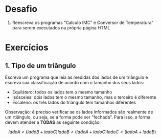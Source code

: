 # Desafio

1. Reescreva os programas "Calculo IMC" e Conversor de Temperatura" para serem executados na própria página HTML

# Exercícios

## 1. Tipo de um triângulo

Escreva um programa que leia as medidas dos lados de um triângulo e escreva sua classificação de acordo com o tamanho dos seus lados:

* Equilátero: todos os lados tem o mesmo tamanho
* Isósceles: dois lados tem o mesmo tamanho, mas o terceiro é diferente
* Escaleno: os três lados do triângulo tem tamanhos diferentes

Observação: é preciso verificar se os lados informados são realmente de um rtiângulo, ou seja, se a forma pode ser "fechada". Para isso, a forma devem atender a **TODAS** as seguinte condição:

~~~math
ladoA < (ladoB + ladoC) 
ladoB < (ladoA + ladoC)
ladoC < (ladoA + ladoB)
~~~

